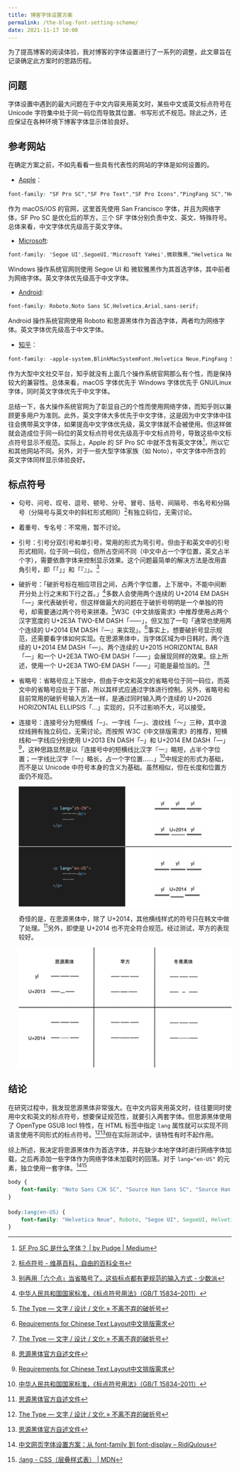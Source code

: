```yaml
---
title: 博客字体设置方案
permalink: /the-blog-font-setting-scheme/
date: 2021-11-17 10:00
---
```

为了提高博客的阅读体验，我对博客的字体设置进行了一系列的调整，此文章旨在记录确定此方案时的思路历程。

<!--more-->

## 问题

字体设置中遇到的最大问题在于中文内容夹用英文时，某些中文或英文标点符号在 Unicode 字符集中处于同一码位而导致其位置、书写形式不规范。除此之外，还应保证在各种环境下博客字体显示体验良好。

## 参考网站

在确定方案之前，不如先看看一些具有代表性的网站的字体是如何设置的。

- [Apple](https://www.apple.com.cn/)：

```css
font-family: "SF Pro SC","SF Pro Text","SF Pro Icons","PingFang SC","Helvetica Neue","Helvetica","Arial",sans-serif;
```

作为 macOS/iOS 的官网，这里首先使用 San Francisco 字体，并且为网络字体，SF Pro SC 是优化后的苹方，三个 SF 字体分别负责中文、英文、特殊符号。总体来看，中文字体优先级高于英文字体。

- [Microsoft](https://www.microsoft.com/zh-cn):

```css
font-family: 'Segoe UI',SegoeUI,'Microsoft YaHei',微软雅黑,"Helvetica Neue",Helvetica,Arial,sans-serif;
```

Windows 操作系统官网则使用 Segoe UI 和 微软雅黑作为其首选字体，其中前者为网络字体。英文字体优先级高于中文字体。

- [Android](https://www.android.com/intl/zh-CN_cn/):

```css
font-family: Roboto,Noto Sans SC,Helvetica,Arial,sans-serif;
```

Android 操作系统官网使用 Roboto 和思源黑体作为首选字体，两者均为网络字体。英文字体优先级高于中文字体。

- [知乎](https://www.zhihu.com)：

```css
font-family: -apple-system,BlinkMacSystemFont,Helvetica Neue,PingFang SC,Microsoft YaHei,Source Han Sans SC,Noto Sans CJK SC,WenQuanYi Micro Hei,sans-serif;
```

作为大型中文社交平台，知乎就没有上面几个操作系统官网那么有个性，而是保持较大的兼容性。总体来看，macOS 字体优先于 Windows 字体优先于 GNU/Linux 字体，同时英文字体优先于中文字体。

总结一下，各大操作系统官网为了彰显自己的个性而使用网络字体，而知乎则以兼顾更多用户为准则。此外，英文字体大多优先于中文字体，这是因为中文字体中往往会携带英文字体，如果提高中文字体优先级，英文字体就不会被使用。但这样做就会造成位于同一码位的英文标点符号优先级高于中文标点符号，导致这些中文标点符号显示不规范。实际上，Apple 的 SF Pro SC 中就不含有英文字体[^1]，所以它和其他网站不同。另外，对于一些大型字体家族（如 Noto），中文字体中所含的英文字体同样显示体验良好。

## 标点符号

- 句号、问号、叹号、逗号、顿号、分号、冒号、括号、间隔号、书名号和分隔号（分隔号与英文中的斜杠形式相同）[^2]有独立码位，无需讨论。
- 着重号、专名号：不常用，暂不讨论。
- 引号：引号分双引号和单引号，常用的形式为弯引号。但由于和英文中的引号形式相同，位于同一码位，但所占空间不同（中文中占一个字位置，英文占半个字），需要依靠字体来控制显示效果。这个问题最简单的解决方法是改用直角引号，即「「」」和「『』」。[^3]
- 破折号：「破折号标在相应项目之间，占两个字位置，上下居中，不能中间断开分处上行之末和下行之首。」[^4]多数人会使用两个连续的 U+2014 EM DASH「—」来代表破折号，但这样做最大的问题在于破折号明明是一个单独的符号，却需要通过两个符号来拼凑。[^5]W3C《中文排版需求》中推荐使用占两个汉字宽度的 U+2E3A TWO-EM DASH「⸺」，但又加了一句「通常也使用两个连续的 U+2014 EM DASH『—』来实现」。[^6]事实上，想要破折号显示规范，还需要看字体如何实现。在思源黑体中，当字体区域为中日韩时，两个连续的 U+2014 EM DASH「—」、两个连续的 U+2015 HORIZONTAL BAR 「―」和一个 U+2E3A TWO-EM DASH「⸺」会展现同样的效果。综上所述，使用一个 U+2E3A TWO-EM DASH「⸺」可能是最恰当的。[^5][^7]
- 省略号：省略号应上下居中，但由于中文和英文的省略号位于同一码位，而英文中的省略号应处于下部，所以其样式应通过字体进行控制。另外，省略号和目前常用的破折号输入方法一样，是通过同时输入两个连续的 U+2026 HORIZONTAL ELLIPSIS「…」实现的，只不过影响不大，可以接受。
- 连接号：连接号分为短横线「–」、一字线「—」、浪纹线「～」三种，其中浪纹线拥有独立码位，无需讨论。而按照 W3C《中文排版需求》的推荐，短横线和一字线应分别使用 U+2013 EN DASH「–」和 U+2014 EM DASH「—」[^6]，这种思路显然是以「连接号中的短横线比汉字『一』略短，占半个字位置；一字线比汉字『一』略长，占一个字位置……」[^4]中规定的形式为基础，而不是以 Unicode 中符号本身的含义为基础。虽然相似，但在长度和位置方面仍不规范。

  ![通过 lang 属性切换思源黑体的显示样式，中文下的 EM DASH 更细更长且上下居中，可以与汉字「一」对齐。](../images/the-blog-font-setting-scheme/the-difference-between-chinese-en-dash-and-english-em-dash.png)

  奇怪的是，在思源黑体中，除了 U+2014，其他横线样式的符号只在韩文中做了处理。[^7]另外，即使是 U+2014 也不完全符合规范。经过测试，苹方的表现较好。

  ![思源黑体、苹方、冬青黑体下 EN DASH 和 EM DASH 的样式比较，苹方和冬青黑体可以做到 EM DASH 比汉字「一」略长。](../images/the-blog-font-setting-scheme/the-difference-between-en-dash-and-em-dash-of-three-fonts.png)

## 结论

在研究过程中，我发现思源黑体非常强大。在中文内容夹用英文时，往往要同时使用中文和英文的标点符号，想要保证规范性，就要引入两套字体。但思源黑体使用了 OpenType GSUB locl 特性，在 HTML 标签中指定 `lang` 属性就可以实现不同语言使用不同形式的标点符号。[^5][^7]但在实际测试中，该特性有时不起作用。

综上所述，我决定将思源黑体作为首选字体，并在缺少本地字体时进行网络字体加载，之后再添加一些字体作为网络字体未加载时的回落。对于 `lang="en-US"` 的元素，独立使用一套字体。[^8][^9]

```css
body {
    font-family: "Noto Sans CJK SC", "Source Han Sans SC", "Source Han Sans CN", "Noto Sans SC", "PingFang SC", "Microsoft YaHei", sans-serif;
}

body:lang(en-US) {
    font-family: "Helvetica Neue", Roboto, "Segoe UI", SegoeUI, Helvetica, Arial, sans-serif;
}
```

[^1]: [SF Pro SC 是什么字体？ | by Pudge | Medium](https://pudge1996.medium.com/what-is-sf-pro-sc-b903b828bb50)
[^2]: [标点符号 - 维基百科，自由的百科全书](https://zh.wikipedia.org/wiki/标点符号)
[^3]: [别再用「六个点」当省略号了，这些标点都有更规范的输入方式 - 少数派](https://sspai.com/post/45516)
[^4]: [中华人民共和国国家标准，《标点符号用法》（GB/T 15834–2011）](http://c.gb688.cn/bzgk/gb/showGb?type=online&hcno=22EA6D162E4110E752259661E1A0D0A8)
[^5]: [The Type — 文字 / 设计 / 文化 » 不离不弃的破折号](https://www.thetype.com/2019/03/14918/)
[^6]: [Requirements for Chinese Text Layout中文排版需求](https://www.w3.org/TR/clreq/)
[^7]: [思源黑体官方自述文件](https://raw.githubusercontent.com/adobe-fonts/source-han-sans/release/SourceHanSansReadMe.pdf)
[^8]: [中文网页字体设置方案：从 font-family 到 font-display – RidiQulous](https://ridiqulous.com/chinese-webfont-guide/)
[^9]: [:lang - CSS（层叠样式表） | MDN](https://developer.mozilla.org/zh-CN/docs/Web/CSS/:lang)